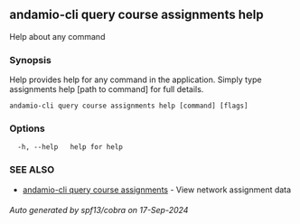 ## andamio-cli query course assignments help

Help about any command

### Synopsis

Help provides help for any command in the application.
Simply type assignments help [path to command] for full details.

```
andamio-cli query course assignments help [command] [flags]
```

### Options

```
  -h, --help   help for help
```

### SEE ALSO

* [andamio-cli query course assignments](andamio-cli_query_course_assignments.md)	 - View network assignment data

###### Auto generated by spf13/cobra on 17-Sep-2024

